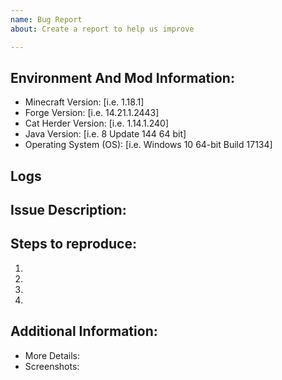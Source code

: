 ```yaml
---
name: Bug Report
about: Create a report to help us improve

---
```


<!--

Have you read Cat Herder's Issue Guidelines? By filing an Issue, you are expected to comply with it (refer to the "Reporting Bugs" Section of the Guidelines), including treating everyone with respect: https://github.com/sweetrpg/CatHerder/blob/master/.github/CONTRIBUTING.md

This header will not be reflected upon submitting this issue.

-->

## Environment And Mod Information:

* Minecraft Version: [i.e. 1.18.1]
* Forge Version: [i.e. 14.21.1.2443]
* Cat Herder Version: [i.e. 1.14.1.240]
* Java Version: [i.e. 8 Update 144 64 bit]
* Operating System (OS): [i.e. Windows 10 64-bit Build 17134]

## Logs


## Issue Description:



## Steps to reproduce:

1. 
2. 
3. 
4.

## Additional Information:

- More Details: 
- Screenshots:
